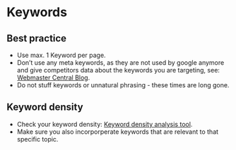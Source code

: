 # Keywords

## Best practice

* Use max. 1 Keyword per page.
* Don’t use any meta keywords, as they are not used by google anymore and give competitors data about the keywords you are targeting, see: [Webmaster Central Blog](https://webmasters.googleblog.com/2009/09/google-does-not-use-keywords-meta-tag.html).
* Do not stuff keywords or unnatural phrasing - these times are long gone.

## Keyword density

* Check your keyword density: [Keyword density analysis tool](https://imninjas.com/seo-tools/keyword-density/).
* Make sure you also incorporperate keywords that are relevant to that specific topic.
